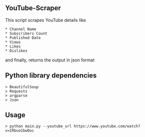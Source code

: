 YouTube-Scraper
------------------------------------------------------------
This script scrapes YouTube details like

    * Channel Name
    * Subscribers Count
    * Published Date
    * Views
    * Likes
    * Dislikes
    
and finally, returns the output in json format

Python library dependencies
------------------------------------------------------------
    > BeautifulSoup
    > Requests
    > argparse
    > Json

Usage
------------------------------------------------------------
    > python main.py --youtube_url https://www.youtube.com/watch?v=IRbuo1bwOoc
